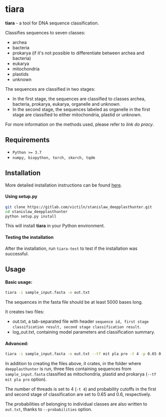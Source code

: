 # tiara 


**tiara** - a tool for DNA sequence classification.

Classifies sequences to seven classes: 
- archea
- bacteria
- prokarya (if it's not possible to differentiate between archea and bacteria)
- eukarya
- mitochondria
- plastids
- unknown

The sequences are classified in two stages:
- In the first stage, the sequences are classified to classes 
      archea, bacteria, prokarya, eukarya, organelle and unknown.
- In the second stage, the sequences labeled as organelle in the first stage 
      are classified to either mitochondria, plastid or unknown.

For more information on the methods used, please refer to *link do pracy*.

## Requirements

- `Python >= 3.7`
- `numpy, biopython, torch, skorch, tqdm`

## Installation

More detailed installation instructions can be found [here](docs/detailed-installation.md).

#### Using setup.py

```bash
git clone https://gitlab.com/victiln/stanislaw_deepplasthunter.git
cd stanislaw_deepplasthunter
python setup.py install
```
This will install **tiara** in your Python environment.

#### Testing the installation

After the installation, run `tiara-test` to test if the installation was successful.

## Usage

#### Basic usage:
```bash
tiara -i sample_input.fasta -o out.txt
```

The sequences in the fasta file should be at least 5000 bases long.

It creates two files: 
 - out.txt, a tab-separated file with header `sequence id, first stage classification result, second stage classification result`.
 - log_out.txt, containing model parameters and classification summary.
 
#### Advanced:

```bash
tiara -i sample_input.fasta -o out.txt --tf mit pla pro -t 4 -p 0.65 0.60 --probabilities
```

In addition to creating the files above, it crates, in the folder where `deepplasthunter` is run,
three files containing sequences from `sample_input.fasta` classified as 
mitochondria, plastid and prokarya (`--tf mit pla pro` option).

The number of threads is set to 4 (`-t 4`) and probability cutoffs 
in the first and second stage of classification are set to 0.65 and 0.6, respectively.

The probabilities of belonging to individual classes are also written to 
`out.txt`, thanks to `--probabilities` option.

 
 





